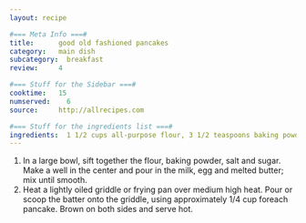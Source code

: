 ```yaml
---
layout: recipe

#=== Meta Info ===#
title:      good old fashioned pancakes
category:   main dish
subcategory:  breakfast
review:     4

#=== Stuff for the Sidebar ===#
cooktime:   15
numserved:    6
source:     http://allrecipes.com

#=== Stuff for the ingredients list ===#
ingredients:  1 1/2 cups all-purpose flour, 3 1/2 teaspoons baking powder, 1 teaspoon salt, 1 tablespoon white sugar, 1 1/4 cups milk, 1 egg, 3 tablespoons butter (melted)
---
```


1. In a large bowl, sift together the flour, baking powder, salt and sugar. Make a well in the center and pour in the milk, egg and melted butter; mix until smooth.
2. Heat a lightly oiled griddle or frying pan over medium high heat. Pour or scoop the batter onto the griddle, using approximately 1/4 cup foreach pancake. Brown on both sides and serve hot.